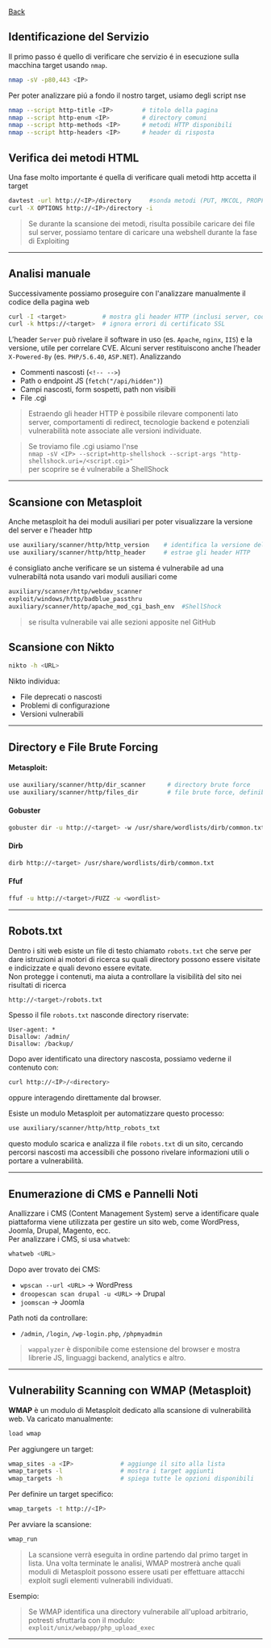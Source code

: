 <a href="https://github.com/Gigidotexe/Penetration_Test_notes/blob/main/README.md"> Back </a>
## Identificazione del Servizio
Il primo passo é quello di verificare che servizio é in esecuzione sulla macchina target usando `nmap`.
```bash
nmap -sV -p80,443 <IP>
```
Per poter analizzare piú a fondo il nostro target, usiamo degli script nse
```bash
nmap --script http-title <IP>        # titolo della pagina
nmap --script http-enum <IP>         # directory comuni
nmap --script http-methods <IP>      # metodi HTTP disponibili
nmap --script http-headers <IP>      # header di risposta
```

## Verifica dei metodi HTML
Una fase molto importante é quella di verificare quali metodi http accetta il target
```bash
davtest -url http://<IP>/directory     #sonda metodi (PUT, MKCOL, PROPFIND) e verifica upload se non é protetta da password
curl -X OPTIONS http://<IP>/directory -i
```
> Se durante la scansione dei metodi, risulta possibile caricare dei file sul server, possiamo tentare di caricare una webshell durante la fase di Exploiting
---

## Analisi manuale
Successivamente possiamo proseguire con l'analizzare manualmente il codice della pagina web
```bash
curl -I <target>          # mostra gli header HTTP (inclusi server, cookie, redirect)
curl -k https://<target>  # ignora errori di certificato SSL
```

L’header `Server` può rivelare il software in uso (es. `Apache`, `nginx`, `IIS`) e la versione, utile per correlare CVE. Alcuni server restituiscono anche l’header `X-Powered-By` (es. `PHP/5.6.40`, `ASP.NET`).
Analizzando 
- Commenti nascosti (`<!-- -->`)
- Path o endpoint JS (`fetch("/api/hidden")`)
- Campi nascosti, form sospetti, path non visibili
- File .cgi

> Estraendo gli header HTTP è possibile rilevare componenti lato server, comportamenti di redirect, tecnologie backend e potenziali vulnerabilità note associate alle versioni individuate.

> Se troviamo file .cgi usiamo l'nse <br>
> `nmap -sV <IP> --script=http-shellshock --script-args "http-shellshock.uri=/<script.cgi>"` <br>
> per scoprire se é vulnerabile a ShellShock

---

## Scansione con Metasploit
Anche metasploit ha dei moduli ausiliari per poter visualizzare la versione del server e l'header http
```bash
use auxiliary/scanner/http/http_version    # identifica la versione del server HTTP
use auxiliary/scanner/http/http_header     # estrae gli header HTTP
```
é consigliato anche verificare se un sistema é vulnerabile ad una vulnerabiltá nota usando vari moduli ausiliari come
```bash
auxiliary/scanner/http/webdav_scanner
exploit/windows/http/badblue_passthru
auxiliary/scanner/http/apache_mod_cgi_bash_env  #ShellShock
```
> se risulta vulnerabile vai alle sezioni apposite nel GitHub

## Scansione con Nikto

```bash
nikto -h <URL>
```

Nikto individua:
- File deprecati o nascosti
- Problemi di configurazione
- Versioni vulnerabili

---

## Directory e File Brute Forcing

#### Metasploit:
```bash
use auxiliary/scanner/http/dir_scanner      # directory brute force
use auxiliary/scanner/http/files_dir        # file brute force, definibile per estensione
```

#### Gobuster
```bash
gobuster dir -u http://<target> -w /usr/share/wordlists/dirb/common.txt -t 50 -x php,txt,bak
```

#### Dirb
```bash
dirb http://<target> /usr/share/wordlists/dirb/common.txt
```

#### Ffuf
```bash
ffuf -u http://<target>/FUZZ -w <wordlist>
```

---

## Robots.txt
Dentro i siti web esiste un file di testo chiamato `robots.txt` che serve per dare istruzioni ai motori di ricerca su quali directory possono essere visitate e indicizzate e quali devono essere evitate. <br>
Non protegge i contenuti, ma aiuta a controllare la visibilità del sito nei risultati di ricerca
```bash
http://<target>/robots.txt
```

Spesso il file `robots.txt` nasconde directory riservate:
```text
User-agent: *
Disallow: /admin/
Disallow: /backup/
```

Dopo aver identificato una directory nascosta, possiamo vederne il contenuto con:
```bash
curl http://<IP>/<directory>
```
oppure interagendo direttamente dal browser.

Esiste un modulo Metasploit per automatizzare questo processo:
```bash
use auxiliary/scanner/http/http_robots_txt
```
questo modulo scarica e analizza il file `robots.txt` di un sito, cercando percorsi nascosti ma accessibili che possono rivelare informazioni utili o portare a vulnerabilità.


---

## Enumerazione di CMS e Pannelli Noti
Anallizzare i CMS (Content Management System) serve a identificare quale piattaforma viene utilizzata per gestire un sito web, come WordPress, Joomla, Drupal, Magento, ecc.<br>
Per analizzare i CMS, si usa `whatweb`:
```bash
whatweb <URL>
```
Dopo aver trovato dei CMS: 
- `wpscan --url <URL>` → WordPress
- `droopescan scan drupal -u <URL>` → Drupal
- `joomscan` → Joomla

Path noti da controllare:
- `/admin`, `/login`, `/wp-login.php`, `/phpmyadmin`

> `wappalyzer` è disponibile come estensione del browser e mostra librerie JS, linguaggi backend, analytics e altro.

---

## Vulnerability Scanning con WMAP (Metasploit)

**WMAP** è un modulo di Metasploit dedicato alla scansione di vulnerabilità web. Va caricato manualmente:

```bash
load wmap
```

Per aggiungere un target:
```bash
wmap_sites -a <IP>             # aggiunge il sito alla lista
wmap_targets -l                # mostra i target aggiunti
wmap_targets -h                # spiega tutte le opzioni disponibili
```

Per definire un target specifico:
```bash
wmap_targets -t http://<IP>
```

Per avviare la scansione:
```bash
wmap_run
```

> La scansione verrà eseguita in ordine partendo dal primo target in lista. Una volta terminate le analisi, WMAP mostrerà anche quali moduli di Metasploit possono essere usati per effettuare attacchi exploit sugli elementi vulnerabili individuati.

Esempio:
> Se WMAP identifica una directory vulnerabile all'upload arbitrario, potresti sfruttarla con il modulo:  
> `exploit/unix/webapp/php_upload_exec`

---
